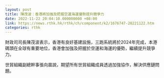 ```yaml
---
layout: post
title: 陳茂波：香港將加強及把握空運海運優勢提升競爭力
date: 2022-11-22 20:04:10.000000000 +08:00
link: https://news.rthk.hk/rthk/ch/component/k2/1676747-20221122.htm
categories: rthk
---
```


財政司司長陳茂波表示，香港有良好基建設施，三跑系統將於2024年完成，本港碼頭在全球有重要地位，香港會加強及把握於空運和海運的優勢，繼續提升競爭力。

世貿組織副總幹事張向晨說，期望所有世貿組織成員透過加強協作，解決供應鏈問題。
